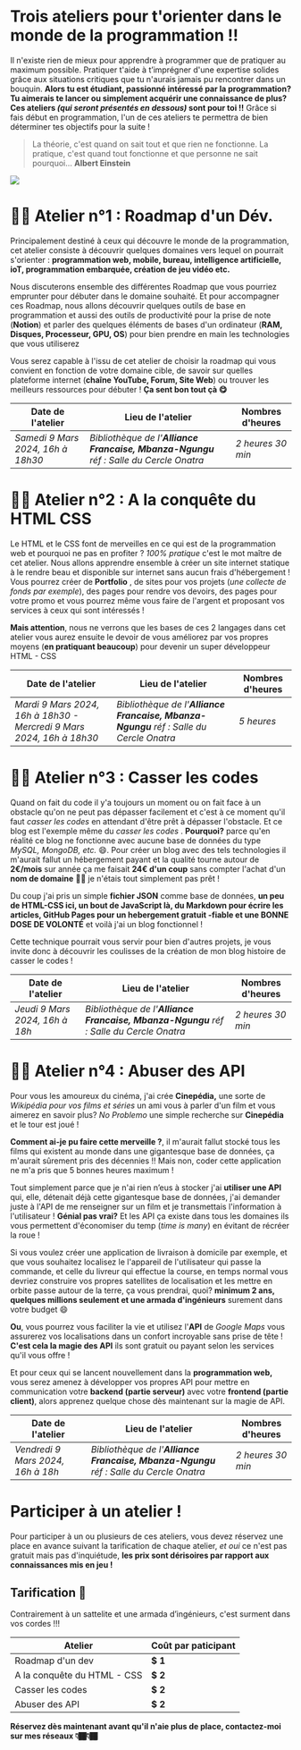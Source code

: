 # Trois ateliers pour t'orienter dans le monde de la programmation !!

Il n'existe rien de mieux pour apprendre à programmer que de pratiquer au maximum possible. Pratiquer t'aide à t’imprégner d'une expertise solides grâce aux situations critiques que tu n'aurais jamais pu rencontrer dans un bouquin. __Alors tu est étudiant, passionné intéressé par la programmation? Tu aimerais te lancer ou simplement acquérir une connaissance de plus? Ces ateliers _(qui seront présentés en dessous)_ sont pour toi !!__  Grâce si fais début en programmation, l'un de ces ateliers te permettra de bien déterminer tes objectifs pour la suite !  

> La théorie, c'est quand on sait tout et que rien ne fonctionne. La pratique, c'est quand tout fonctionne et que personne ne sait pourquoi... __Albert Einstein__
>

![](http://127.0.0.1:3000/medias/uploaded/bg1.jpg)

# 🧩📐 Atelier n°1 : Roadmap d'un Dév.

Principalement destiné à ceux qui découvre le monde de la programmation, cet atelier consiste à découvrir quelques domaines vers lequel on pourrait s'orienter : **programmation web, mobile, bureau, intelligence artificielle, ioT, programmation embarquée, création de jeu vidéo etc.**

Nous discuterons ensemble des différentes Roadmap que vous pourriez emprunter pour débuter dans le domaine souhaité. Et pour accompagner ces Roadmap, nous allons découvrir quelques outils de base en programmation et aussi des outils de productivité pour la prise de note (__Notion__) et parler des quelques éléments de bases d'un ordinateur (__RAM, Disques, Processeur, GPU, OS__) pour bien prendre en main les technologies que vous utiliserez 

Vous serez capable à l'issu de cet atelier de choisir la roadmap qui vous convient en fonction de votre domaine cible, de savoir sur quelles plateforme internet (__chaîne YouTube, Forum, Site Web__) ou trouver les meilleurs ressources pour débuter ! __Ça sent bon tout çà 😋__

| Date de l'atelier                 | Lieu de l'atelier                                            | Nombres d'heures  |
| --------------------------------- | ------------------------------------------------------------ | ----------------- |
| *Samedi 9 Mars 2024, 16h à 18h30* | *Bibliothèque de l'__Alliance Francaise, Mbanza-Ngungu__ réf : Salle du Cercle Onatra* | *2 heures 30 min* |



# 🧩📐 Atelier n°2 : A la conquête du HTML CSS

Le HTML et le CSS font de merveilles en ce qui est de la programmation web et pourquoi ne pas en profiter ? _100% pratique_ c'est le mot maître de cet atelier. Nous allons apprendre ensemble à créer un site internet statique à le rendre beau et disponible sur internet sans aucun frais d'hébergement ! Vous pourrez créer de __Portfolio__ , de sites pour vos projets (_une collecte de fonds par exemple_), des pages pour rendre vos devoirs, des pages pour votre promo et vous pourrez même vous faire de l'argent et proposant vos services à ceux qui sont intéressés ! 

**Mais attention**, nous ne verrons que les bases de ces 2 langages dans cet atelier vous aurez ensuite le devoir de vous améliorez par vos propres moyens (__en pratiquant beaucoup__) pour devenir un super développeur HTML - CSS 

| Date de l'atelier                                            | Lieu de l'atelier                                            | Nombres d'heures |
| ------------------------------------------------------------ | ------------------------------------------------------------ | ---------------- |
| *Mardi 9 Mars 2024, 16h à 18h30 - Mercredi 9 Mars 2024, 16h à 18h30* | *Bibliothèque de l'**Alliance Francaise, Mbanza-Ngungu** réf : Salle du Cercle Onatra* | *5 heures*       |



# 🧩📐 Atelier n°3 : Casser les codes

Quand on fait du code il y'a toujours un moment ou on fait face à un obstacle qu'on ne peut pas dépasser facilement et c'est à ce moment qu'il faut _casser les codes_ en attendant d'être prêt à dépasser l'obstacle. Et ce blog est l'exemple même du _casser les codes_ . __Pourquoi?__ parce qu'en réalité ce blog ne fonctionne avec aucune base de données du type _MySQL, MongoDB, etc._ 😄. Pour créer un blog avec des tels technologies il m'aurait fallut un hébergement payant et la qualité tourne autour de __2€/mois__ sur année ça me faisait __24€ d'un coup__  sans compter l'achat d'un __nom de domaine__ 😮‍💨 je n'étais tout simplement pas prêt !

Du coup j'ai pris un simple **fichier JSON** comme base de données, **un peu de HTML-CSS ici, un bout de JavaScript là, du Markdown pour écrire les articles, GitHub Pages pour un hebergement gratuit -fiable et une BONNE DOSE DE VOLONTÉ** et voilà j'ai un blog fonctionnel !

Cette technique pourrait vous servir pour bien d'autres projets, je vous invite donc à découvrir les coulisses de la création de mon blog histoire de casser le codes ! 

| Date de l'atelier              | Lieu de l'atelier                                            | Nombres d'heures  |
| ------------------------------ | ------------------------------------------------------------ | ----------------- |
| *Jeudi 9 Mars 2024, 16h à 18h* | *Bibliothèque de l'**Alliance Francaise, Mbanza-Ngungu** réf : Salle du Cercle Onatra* | *2 heures 30 min* |



# 🧩📐 Atelier n°4 : Abuser des API

Pour vous les amoureux du cinéma, j'ai crée **Cinepédia,** une sorte de _Wikipédia pour vos films et séries_ un ami vous à parler d'un film et vous aimerez en savoir plus? _No Problemo_ une simple recherche sur __Cinepédia__ et le tour est joué !

__Comment ai-je pu faire cette merveille ?__, il m'aurait fallut stocké tous les films qui existent au monde dans une gigantesque base de données, ça m'aurait sûrement pris des décennies !! Mais non, coder cette application ne m'a pris que 5 bonnes heures maximum !

Tout simplement parce que je n'ai rien n’eus à stocker j'ai **utiliser une API** qui, elle, détenait déjà cette gigantesque base de données, j'ai demander juste à l'API de me renseigner sur un film et je transmettais l'information à l'utilisateur ! **Génial pas vrai?** Et les API ça existe dans tous les domaines ils vous permettent d'économiser du temp (_time is many_) en évitant de récréer la roue ! 

Si vous voulez créer une application de livraison à domicile par exemple, et que vous souhaitez localisez le l'appareil de l'utilisateur qui passe la commande, et celle du livreur qui effectue la course, en temps normal vous devriez construire vos propres satellites de localisation et les mettre en orbite passe autour de la terre, ça vous prendrai, quoi? __minimum 2 ans, quelques millions seulement et une armada d'ingénieurs__  surement dans votre budget 😄

**Ou**, vous pourrez vous faciliter la vie et utilisez l'**API**  de _Google Maps_ vous assurerez vos localisations dans un confort incroyable sans prise de tête ! **C'est cela la magie des API** ils sont gratuit ou payant selon les services qu'il vous offre !

Et pour ceux qui se lancent nouvellement dans la **programmation web,** vous serez amenez à développer vos propres API pour mettre en communication votre **backend (partie serveur)** avec votre **frontend (partie client)**, alors apprenez quelque chose dès maintenant sur la magie de API.

| Date de l'atelier                 | Lieu de l'atelier                                            | Nombres d'heures  |
| --------------------------------- | ------------------------------------------------------------ | ----------------- |
| *Vendredi 9 Mars 2024, 16h à 18h* | *Bibliothèque de l'**Alliance Francaise, Mbanza-Ngungu** réf : Salle du Cercle Onatra* | *2 heures 30 min* |



# Participer à un atelier !

Pour participer à un ou plusieurs de ces ateliers, vous devez réservez une place en avance suivant la tarification de chaque atelier, _et oui_ ce n'est pas gratuit mais pas d'inquiétude, **les prix sont dérisoires par rapport aux connaissances mis en jeu !** 

## Tarification 💸

Contrairement à un sattelite et une armada d’ingénieurs, c'est surment dans vos cordes !!!

| Atelier                     | Coût par paticipant |
| --------------------------- | ------------------- |
| Roadmap d'un dev            | **$ 1**             |
| A la conquête du HTML - CSS | **$ 2**             |
| Casser les codes            | **$ 2**             |
| Abuser des API              | **$ 2**             |

**Réservez dès maintenant avant qu'il n'aie plus de place, contactez-moi sur mes réseaux 👇🏾👇🏾**